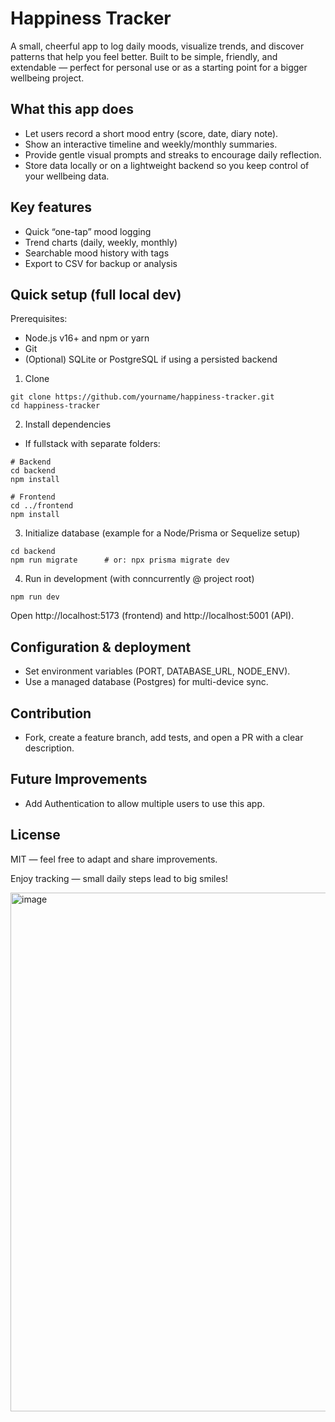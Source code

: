 # Happiness Tracker

A small, cheerful app to log daily moods, visualize trends, and discover patterns that help you feel better. Built to be simple, friendly, and extendable — perfect for personal use or as a starting point for a bigger wellbeing project.

## What this app does
- Let users record a short mood entry (score, date, diary note).
- Show an interactive timeline and weekly/monthly summaries.
- Provide gentle visual prompts and streaks to encourage daily reflection.
- Store data locally or on a lightweight backend so you keep control of your wellbeing data.

## Key features
- Quick “one-tap” mood logging
- Trend charts (daily, weekly, monthly)
- Searchable mood history with tags
- Export to CSV for backup or analysis

## Quick setup (full local dev)
Prerequisites:
- Node.js v16+ and npm or yarn
- Git
- (Optional) SQLite or PostgreSQL if using a persisted backend

1. Clone
```
git clone https://github.com/yourname/happiness-tracker.git
cd happiness-tracker
```

2. Install dependencies
- If fullstack with separate folders:
```
# Backend
cd backend
npm install

# Frontend
cd ../frontend
npm install
```


3. Initialize database (example for a Node/Prisma or Sequelize setup)
```
cd backend
npm run migrate      # or: npx prisma migrate dev
```

4. Run in development (with conncurrently @ project root)
```
npm run dev
```
Open http://localhost:5173 (frontend) and http://localhost:5001 (API).


## Configuration & deployment
- Set environment variables (PORT, DATABASE_URL, NODE_ENV).
- Use a managed database (Postgres) for multi-device sync.

## Contribution
- Fork, create a feature branch, add tests, and open a PR with a clear description.

## Future Improvements
- Add Authentication to allow multiple users to use this app.

## License
MIT — feel free to adapt and share improvements.

Enjoy tracking — small daily steps lead to big smiles!

<img width="1131" height="830" alt="image" src="https://github.com/user-attachments/assets/2b0e169c-9418-4562-827e-ed393336ea3d" />


